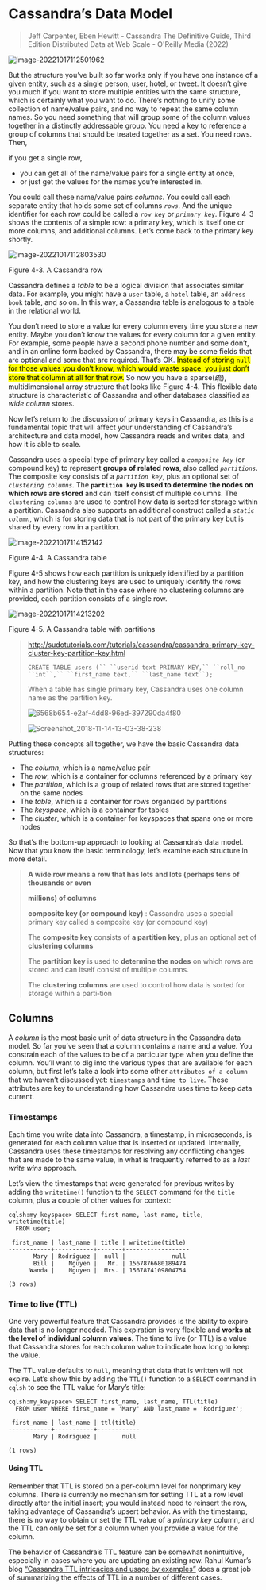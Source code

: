 # Cassandra’s Data Model

> Jeff Carpenter, Eben Hewitt - Cassandra The Definitive Guide, Third Edition Distributed Data at Web Scale - O'Reilly Media (2022)


![image-20221017112501962](DataModel(Cassandra-The-Definitive-Guide).assets/image-20221017112501962.png)



But the structure you’ve built so far works only if you have one instance of a given entity, such as a single person, user, hotel, or tweet. It doesn’t give you much if you want to store multiple entities with the same structure, which is certainly what you want to do. There’s nothing to unify some collection of name/value pairs, and no way to repeat the same column names. So you need something that will group some of the column values together in a distinctly addressable group. You need a key to reference a group of columns that should be treated together as a set. You need rows. Then, 

if you get a single row, 

- you can get all of the name/value pairs for a single entity at once, 
- or just get the values for the names you’re interested in. 

You could call these name/value pairs *columns*. You could call each separate entity that holds some set of columns *`rows`*. And the unique identifier for each row could be called a *`row key`* or *`primary key`*. Figure 4-3 shows the contents of a simple row: a primary key, which is itself one or more columns, and additional columns. Let’s come back to the primary key shortly.

![image-20221017112803530](DataModel(Cassandra-The-Definitive-Guide).assets/image-20221017112803530.png)

Figure 4-3. A Cassandra row

Cassandra defines a *table* to be a logical division that associates similar data. For example, you might have a `user` table, a `hotel` table, an `address book` table, and so on. In this way, a Cassandra table is analogous to a table in the relational world.

You don’t need to store a value for every column every time you store a new entity. Maybe you don’t know the values for every column for a given entity. For example, some people have a second phone number and some don’t, and in an online form backed by Cassandra, there may be some fields that are optional and some that are required. That’s OK. <mark>Instead of storing `null` for those values you don’t know, which would waste space, you just don’t store that column at all for that row.</mark> So now you have a sparse(疏), multidimensional array structure that looks like Figure 4-4. This flexible data structure is characteristic of Cassandra and other databases classified as *wide column* stores.

Now let’s return to the discussion of primary keys in Cassandra, as this is a fundamental topic that will affect your understanding of Cassandra’s architecture and data model, how Cassandra reads and writes data, and how it is able to scale.

Cassandra uses a special type of primary key called a *`composite key`* (or compound key) to represent **groups of related rows**, also called *`partitions`*. The composite key consists of a *`partition key`*, plus an optional set of *`clustering columns`*. The **`partition key` is used to determine the nodes on which rows are stored** and can itself consist of multiple columns. The `clustering columns` are used to control how data is sorted for storage within a partition. Cassandra also supports an additional construct called a *`static column`*, which is for storing data that is not part of the primary key but is shared by every row in a partition.

![image-20221017114152142](DataModel(Cassandra-The-Definitive-Guide).assets/image-20221017114152142.png)

Figure 4-4. A Cassandra table

Figure 4-5 shows how each partition is uniquely identified by a partition key, and how the clustering keys are used to uniquely identify the rows within a partition. Note that in the case where no clustering columns are provided, each partition consists of a single row.

![image-20221017114213202](DataModel(Cassandra-The-Definitive-Guide).assets/image-20221017114213202.png)

Figure 4-5. A Cassandra table with partitions

> http://sudotutorials.com/tutorials/cassandra/cassandra-primary-key-cluster-key-partition-key.html
>
> ```
> CREATE TABLE users (`` ``userid text PRIMARY KEY,`` ``roll_no ``int``,`` ``first_name text,`` ``last_name text``);
> ```
>
> 
>
> When a table has single primary key, Cassandra uses one column name as the partition key.
>
> ![6568b654-e2af-4dd8-96ed-397290da4f80](DataModel(Cassandra-The-Definitive-Guide).assets/6568b654-e2af-4dd8-96ed-397290da4f80-16659976645333.png)
>
>  ![Screenshot_2018-11-14-13-03-38-238](DataModel(Cassandra-The-Definitive-Guide).assets/Screenshot_2018-11-14-13-03-38-238.png)
>
> 





Putting these concepts all together, we have the basic Cassandra data structures:

- The *column*, which is a name/value pair
- The *row*, which is a container for columns referenced by a primary key
- The *partition*, which is a group of related rows that are stored together on the same nodes
- The *table*, which is a container for rows organized by partitions
- The *keyspace*, which is a container for tables
- The *cluster*, which is a container for keyspaces that spans one or more nodes

So that’s the bottom-up approach to looking at Cassandra’s data model. Now that you know the basic terminology, let’s examine each structure in more detail.

> **A wide row means a row that has lots and lots (perhaps tens of thousands or even**
>
> **millions) of columns**
>
> **composite key (or compound key)** : Cassandra uses a special primary key called a composite key (or compound key)
>
> The **composite key** consists of **a partition key**, plus an optional set of **clustering columns**
>
> The **partition key** is used to **determine the nodes** on which rows are stored and can itself consist of multiple columns. 
>
> The **clustering columns** are used to control how data is sorted for storage within a parti‐tion

## Columns

A *column* is the most basic unit of data structure in the Cassandra data model. So far you’ve seen that a column contains a name and a value. You constrain each of the values to be of a particular type when you define the column. You’ll want to dig into the various types that are available for each column, but first let’s take a look into some other `attributes of a column` that we haven’t discussed yet: `timestamps` and `time to live`. These attributes are key to understanding how Cassandra uses time to keep data current.

### Timestamps

Each time you write data into Cassandra, a timestamp, in microseconds, is generated for each column value that is inserted or updated. Internally, Cassandra uses these timestamps for resolving any conflicting changes that are made to the same value, in what is frequently referred to as a *last write wins* approach.

Let’s view the timestamps that were generated for previous writes by adding the `writetime()` function to the `SELECT` command for the `title` column, plus a couple of other values for context:

```
cqlsh:my_keyspace> SELECT first_name, last_name, title, writetime(title)
  FROM user;

 first_name | last_name | title | writetime(title)
------------+-----------+-------+------------------
       Mary | Rodriguez |  null |             null
       Bill |    Nguyen |   Mr. | 1567876680189474
      Wanda |    Nguyen |  Mrs. | 1567874109804754

(3 rows)
```

### Time to live (TTL)

One very powerful feature that Cassandra provides is the ability to expire data that is no longer needed. This expiration is very flexible and **works at the level of individual column values**. The time to live (or TTL) is a value that Cassandra stores for each column value to indicate how long to keep the value.

The TTL value defaults to `null`, meaning that data that is written will not expire. Let’s show this by adding the `TTL()` function to a `SELECT` command in `cqlsh` to see the TTL value for Mary’s title:

```
cqlsh:my_keyspace> SELECT first_name, last_name, TTL(title)
  FROM user WHERE first_name = 'Mary' AND last_name = 'Rodriguez';

 first_name | last_name | ttl(title)
------------+-----------+------------
       Mary | Rodriguez |       null

(1 rows)
```

#### Using TTL

Remember that TTL is stored on a per-column level for nonprimary key columns. There is currently no mechanism for setting TTL at a row level directly after the initial insert; you would instead need to reinsert the row, taking advantage of Cassandra’s upsert behavior. As with the timestamp, there is no way to obtain or set the TTL value of a *primary key* column, and the TTL can only be set for a column when you provide a value for the column.

The behavior of Cassandra’s TTL feature can be somewhat nonintuitive, especially in cases where you are updating an existing row. Rahul Kumar’s blog [“Cassandra TTL intricacies and usage by examples”](https://oreil.ly/BVZLM) does a great job of summarizing the effects of TTL in a number of different cases.



